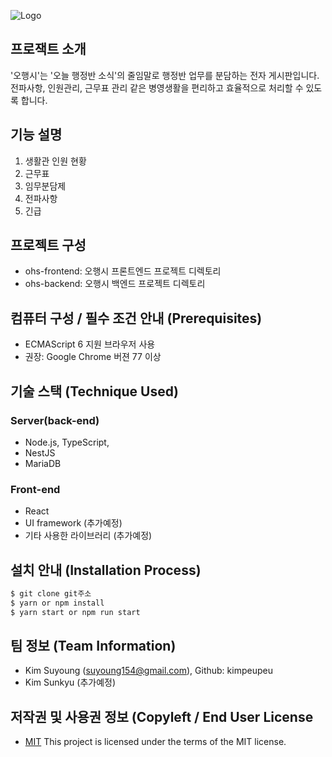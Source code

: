 ![Logo](https://logosbynick.com/wp-content/uploads/2018/03/final-logo-example.png)

## 프로잭트 소개
'오행시'는 '오늘 행정반 소식'의 줄임말로 행정반 업무를 분담하는 전자 게시판입니다.
전파사항, 인원관리, 근무표 관리 같은 병영생활을 편리하고 효율적으로 처리할 수 있도록 합니다.

## 기능 설명
1. 생활관 인원 현황
2. 근무표
3. 임무분담제
4. 전파사항
5. 긴급

## 프로젝트 구성
 - ohs-frontend: 오행시 프론트엔드 프로젝트 디렉토리
 - ohs-backend: 오행시 백엔드 프로젝트 디렉토리

## 컴퓨터 구성 / 필수 조건 안내 (Prerequisites)
* ECMAScript 6 지원 브라우저 사용
* 권장: Google Chrome 버젼 77 이상

## 기술 스택 (Technique Used) 
### Server(back-end)
 - Node.js, TypeScript,
 - NestJS 
 - MariaDB 
 
### Front-end
 - React 
 - UI framework (추가예정)
 - 기타 사용한 라이브러리 (추가예정)

## 설치 안내 (Installation Process)
```bash
$ git clone git주소
$ yarn or npm install
$ yarn start or npm run start
```
 
## 팀 정보 (Team Information)
- Kim Suyoung (suyoung154@gmail.com), Github: kimpeupeu
- Kim Sunkyu (추가예정)

## 저작권 및 사용권 정보 (Copyleft / End User License
 * [MIT](https://github.com/kimpeupeu/WEB_OhHaengSi_Acrostic/blob/master/LICENSE)
This project is licensed under the terms of the MIT license.
